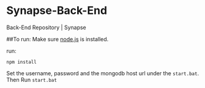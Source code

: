 # Synapse-Back-End
Back-End Repository | Synapse

##To run:
Make sure [node.js](https://nodejs.org) is installed.

run:
```
npm install
```

Set the username, password and the mongodb host url under the `start.bat`.
Then Run `start.bat`